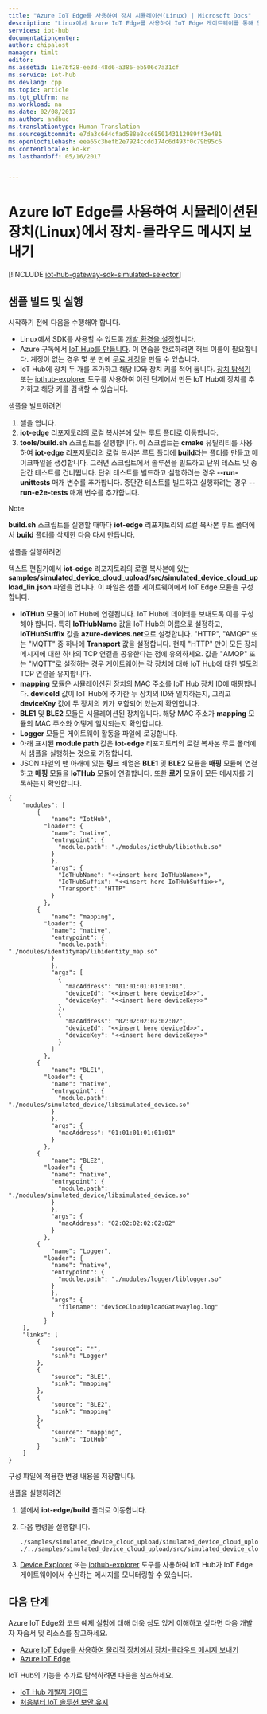 ```yaml
---
title: "Azure IoT Edge를 사용하여 장치 시뮬레이션(Linux) | Microsoft Docs"
description: "Linux에서 Azure IoT Edge를 사용하여 IoT Edge 게이트웨이를 통해 원격 분석을 IoT Hub에 전송하는 시뮬레이션된 장치를 만드는 방법입니다."
services: iot-hub
documentationcenter: 
author: chipalost
manager: timlt
editor: 
ms.assetid: 11e7bf28-ee3d-48d6-a386-eb506c7a31cf
ms.service: iot-hub
ms.devlang: cpp
ms.topic: article
ms.tgt_pltfrm: na
ms.workload: na
ms.date: 02/08/2017
ms.author: andbuc
ms.translationtype: Human Translation
ms.sourcegitcommit: e7da3c6d4cfad588e8cc6850143112989ff3e481
ms.openlocfilehash: eea65c3befb2e7924ccdd174c6d493f0c79b95c6
ms.contentlocale: ko-kr
ms.lasthandoff: 05/16/2017


---
```

# <a name="use-azure-iot-edge-to-send-device-to-cloud-messages-with-a-simulated-device-linux"></a>Azure IoT Edge를 사용하여 시뮬레이션된 장치(Linux)에서 장치-클라우드 메시지 보내기
[!INCLUDE [iot-hub-gateway-sdk-simulated-selector](../../includes/iot-hub-gateway-sdk-simulated-selector.md)]

## <a name="build-and-run-the-sample"></a>샘플 빌드 및 실행
시작하기 전에 다음을 수행해야 합니다.

* Linux에서 SDK를 사용할 수 있도록 [개발 환경을 설정][lnk-setupdevbox]합니다.
* Azure 구독에서 [IoT Hub를 만듭니다][lnk-create-hub]. 이 연습을 완료하려면 허브 이름이 필요합니다. 계정이 없는 경우 몇 분 만에 [무료 계정][lnk-free-trial]을 만들 수 있습니다.
* IoT Hub에 장치 두 개를 추가하고 해당 ID와 장치 키를 적어 둡니다. [장치 탐색기][lnk-device-explorer] 또는 [iothub-explorer][lnk-iothub-explorer] 도구를 사용하여 이전 단계에서 만든 IoT Hub에 장치를 추가하고 해당 키를 검색할 수 있습니다.

샘플을 빌드하려면

1. 셸을 엽니다.
2. **iot-edge** 리포지토리의 로컬 복사본에 있는 루트 폴더로 이동합니다.
3. **tools/build.sh** 스크립트를 실행합니다. 이 스크립트는 **cmake** 유틸리티를 사용하여 **iot-edge** 리포지토리의 로컬 복사본 루트 폴더에 **build**라는 폴더를 만들고 메이크파일을 생성합니다. 그러면 스크립트에서 솔루션을 빌드하고 단위 테스트 및 종단간 테스트를 건너뜁니다. 단위 테스트를 빌드하고 실행하려는 경우 **--run-unittests** 매개 변수를 추가합니다. 종단간 테스트를 빌드하고 실행하려는 경우 **--run-e2e-tests** 매개 변수를 추가합니다. 

> [!NOTE]
> **build.sh** 스크립트를 실행할 때마다 **iot-edge** 리포지토리의 로컬 복사본 루트 폴더에서 **build** 폴더를 삭제한 다음 다시 만듭니다.
> 
> 

샘플을 실행하려면

텍스트 편집기에서 **iot-edge** 리포지토리의 로컬 복사본에 있는 **samples/simulated_device_cloud_upload/src/simulated_device_cloud_upload_lin.json** 파일을 엽니다. 이 파일은 샘플 게이트웨이에서 IoT Edge 모듈을 구성합니다.

* **IoTHub** 모듈이 IoT Hub에 연결됩니다. IoT Hub에 데이터를 보내도록 이를 구성해야 합니다. 특히 **IoTHubName** 값을 IoT Hub의 이름으로 설정하고, **IoTHubSuffix** 값을 **azure-devices.net**으로 설정합니다. "HTTP", "AMQP" 또는 "MQTT" 중 하나에 **Transport** 값을 설정합니다. 현재 "HTTP" 만이 모든 장치 메시지에 대한 하나의 TCP 연결을 공유한다는 점에 유의하세요. 값을 "AMQP" 또는 "MQTT"로 설정하는 경우 게이트웨이는 각 장치에 대해 IoT Hub에 대한 별도의 TCP 연결을 유지합니다.
* **mapping** 모듈은 시뮬레이션된 장치의 MAC 주소를 IoT Hub 장치 ID에 매핑합니다. **deviceId** 값이 IoT Hub에 추가한 두 장치의 ID와 일치하는지, 그리고 **deviceKey** 값에 두 장치의 키가 포함되어 있는지 확인합니다.
* **BLE1** 및 **BLE2** 모듈은 시뮬레이션된 장치입니다. 해당 MAC 주소가 **mapping** 모듈의 MAC 주소와 어떻게 일치되는지 확인합니다.
* **Logger** 모듈은 게이트웨이 활동을 파일에 로깅합니다.
* 아래 표시된 **module path** 값은 **iot-edge** 리포지토리의 로컬 복사본 루트 폴더에서 샘플을 실행하는 것으로 가정합니다.
* JSON 파일의 맨 아래에 있는 **링크** 배열은 **BLE1** 및 **BLE2** 모듈을 **매핑** 모듈에 연결하고 **매핑** 모듈을 **IoTHub** 모듈에 연결합니다. 또한 **로거** 모듈이 모든 메시지를 기록하는지 확인합니다.

```
{
    "modules": [
        {
            "name": "IotHub",
          "loader": {
            "name": "native",
            "entrypoint": {
              "module.path": "./modules/iothub/libiothub.so"
            }
            },
            "args": {
              "IoTHubName": "<<insert here IoTHubName>>",
              "IoTHubSuffix": "<<insert here IoTHubSuffix>>",
              "Transport": "HTTP"
            }
          },
        {
            "name": "mapping",
          "loader": {
            "name": "native",
            "entrypoint": {
              "module.path": "./modules/identitymap/libidentity_map.so"
            }
            },
            "args": [
              {
                "macAddress": "01:01:01:01:01:01",
                "deviceId": "<<insert here deviceId>>",
                "deviceKey": "<<insert here deviceKey>>"
              },
              {
                "macAddress": "02:02:02:02:02:02",
                "deviceId": "<<insert here deviceId>>",
                "deviceKey": "<<insert here deviceKey>>"
              }
            ]
          },
        {
            "name": "BLE1",
          "loader": {
            "name": "native",
            "entrypoint": {
              "module.path": "./modules/simulated_device/libsimulated_device.so"
            }
            },
            "args": {
              "macAddress": "01:01:01:01:01:01"
            }
          },
        {
            "name": "BLE2",
          "loader": {
            "name": "native",
            "entrypoint": {
              "module.path": "./modules/simulated_device/libsimulated_device.so"
            }
            },
            "args": {
              "macAddress": "02:02:02:02:02:02"
            }
          },
        {
            "name": "Logger",
          "loader": {
            "name": "native",
            "entrypoint": {
              "module.path": "./modules/logger/liblogger.so"
            }
            },
            "args": {
              "filename": "deviceCloudUploadGatewaylog.log"
            }
          }
    ],
    "links": [
        {
            "source": "*",
            "sink": "Logger"
        },
        {
            "source": "BLE1",
            "sink": "mapping"
        },
        {
            "source": "BLE2",
            "sink": "mapping"
        },
        {
            "source": "mapping",
            "sink": "IotHub"
        }
    ]
}
```

구성 파일에 적용한 변경 내용을 저장합니다.

샘플을 실행하려면

1. 셸에서 **iot-edge/build** 폴더로 이동합니다.
2. 다음 명령을 실행합니다.
   
    ```
    ./samples/simulated_device_cloud_upload/simulated_device_cloud_upload_sample ./../samples/simulated_device_cloud_upload/src/simulated_device_cloud_upload_lin.json
    ```
3. [Device Explorer][lnk-device-explorer] 또는 [iothub-explorer][lnk-iothub-explorer] 도구를 사용하여 IoT Hub가 IoT Edge 게이트웨이에서 수신하는 메시지를 모니터링할 수 있습니다.

## <a name="next-steps"></a>다음 단계
Azure IoT Edge와 코드 예제 실험에 대해 더욱 심도 있게 이해하고 싶다면 다음 개발자 자습서 및 리소스를 참고하세요.

* [Azure IoT Edge를 사용하여 물리적 장치에서 장치-클라우드 메시지 보내기][lnk-physical-device]
* [Azure IoT Edge][lnk-gateway-sdk]

IoT Hub의 기능을 추가로 탐색하려면 다음을 참조하세요.

* [IoT Hub 개발자 가이드][lnk-devguide]
* [처음부터 IoT 솔루션 보안 유지][lnk-securing]

<!-- Links -->
[lnk-setupdevbox]: https://github.com/Azure/iot-edge/blob/master/doc/devbox_setup.md
[lnk-free-trial]: https://azure.microsoft.com/pricing/free-trial/
[lnk-device-explorer]: https://github.com/Azure/azure-iot-sdk-csharp/tree/master/tools/DeviceExplorer
[lnk-iothub-explorer]: https://github.com/Azure/iothub-explorer/blob/master/readme.md
[lnk-gateway-sdk]: https://github.com/Azure/iot-edge/

[lnk-physical-device]: iot-hub-gateway-sdk-physical-device.md

[lnk-devguide]: iot-hub-devguide.md
[lnk-securing]: iot-hub-security-ground-up.md
[lnk-create-hub]: iot-hub-create-through-portal.md

